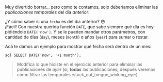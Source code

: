 Muy divertido borrar... pero como te contamos, solo deberíamos eliminar las _publicaciones temporales_ del día _anterior_.

¿Y cómo saber si una `fecha` es del día anterior? :flushed:
<br>
¡Fácil! Con nuestra querida función `DATE`, que sabe siempre qué día es hoy pidiéndole `DATE('now')`. Y se le pueden mandar otros parámetros, con cantidad de días (`day`), meses (`month`) o años (`year`) para sumar o restar. 

Acá te damos un ejemplo para mostrar qué fecha será dentro de un mes:

``` sql SELECT DATE('now', '+1 month'); ```

> Modifica lo que hiciste en el ejercicio anterior para eliminar las publicaciones de _ayer_ (sí, **todas** las publicaciones; después veremos cómo filtrar las temporales :stuck\_out\_tongue\_winking\_eye:)
